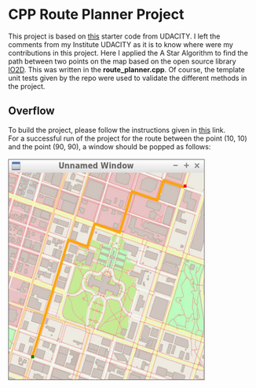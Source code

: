 
# CPP Route Planner Project
This project is based on [this](https://github.com/udacity/CppND-Route-Planning-Project) starter code from UDACITY. I left the comments from my Institute UDACITY as it is to know where were my contributions in this project. Here I applied the A Star Algorithm to find the path between two points on the map based on the open source library [IO2D](https://github.com/cpp-io2d/P0267_RefImpl/blob/master/BUILDING.md). This was written in the **route_planner.cpp**. Of course, the template unit tests given by the repo were used to validate the different methods in the project.
## Overflow
To build the project, please follow the instructions given in [this](https://github.com/udacity/CppND-Route-Planning-Project) link.  
For a successful run of the project for the route between the point (10, 10) and the point (90, 90), a window should be popped as follows:  
&nbsp;  
<img src="map_.png" width="400" height="450" />  

